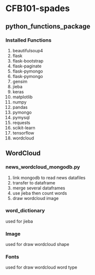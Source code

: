 # CFB101-spades
## python_functions_package
### Installed Functions
1. beautifulsoup4
2. flask
3. flask-bootstrap
4. flask-paginate
5. flask-pymongo
6. flask-pymongo
7. gensim
8. jieba
9. keras
10. matplotlib
11. numpy
12. pandas
13. pymongo
14. pymysql
15. requests
16. scikit-learn
17. tensorflow
18. wordcloud

## WordCloud
### news_wordcloud_mongodb.py
1. link mongodb to read news datafiles
2. transfer to dataframe
3. merge several dataframes
4. use jieba then count words
5. draw wordcloud image

### word_dictionary
used for jieba

### Image
used for draw wordcloud shape

### Fonts
used for draw wordcloud word type
